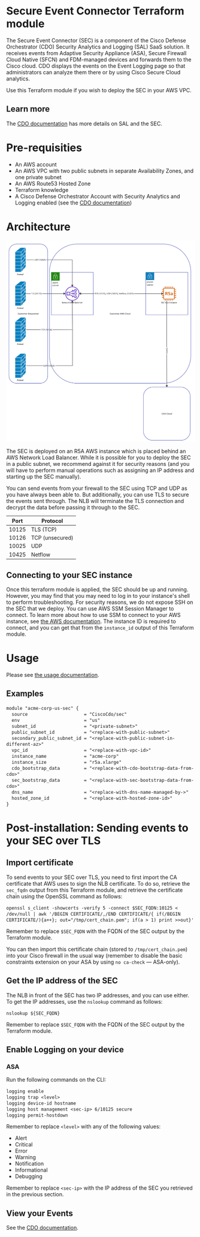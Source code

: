 # Secure Event Connector Terraform module

The Secure Event Connector (SEC) is a component of the Cisco Defense Orchestrator (CDO) Security Analytics and Logging (SAL) SaaS solution. It receives events from Adaptive Security Appliance (ASA), Secure Firewall Cloud Native (SFCN) and FDM-managed devices and forwards them to the Cisco cloud. CDO displays the events on the Event Logging page so that administrators can analyze them there or by using Cisco Secure Cloud analytics.

Use this Terraform module if you wish to deploy the SEC in your AWS VPC.

## Learn more

The [CDO documentation](https://docs.defenseorchestrator.com/#!c-secure-event-connectors.html) has more details on SAL and the SEC.

# Pre-requisities
- An AWS account
- An AWS VPC with two public subnets in separate Availability Zones, and one private subnet
- An AWS Route53 Hosted Zone
- Terraform knowledge
- A Cisco Defense Orchestrator Account with Security Analytics and Logging enabled (see the [CDO documentation](https://docs.defenseorchestrator.com/#!g-cisco-security-analytics-and-logging.html))

# Architecture

![archiecture](architecture.jpg "Architecture")

The SEC is deployed on an R5A AWS instance which is placed behind an AWS Network Load Balancer. While it is possible for you to deploy the SEC in a public subnet, we recommend against it for security reasons (and you will have to perform manual operations such as assigning an IP address and starting up the SEC manually).

You can send events from your firewall to the SEC using TCP and UDP as you have always been able to. But additionally, you can use TLS to secure the events sent through. The NLB will terminate the TLS connection and decrypt the data before passing it through to the SEC.

| Port  | Protocol        |
| ----- | --------------- |
| 10125 | TLS (TCP)       |
| 10126 | TCP (unsecured) |
| 10025 | UDP             |
| 10425 | Netflow         |

## Connecting to your SEC instance

Once this terraform module is applied, the SEC should be up and running. However, you may find that you may need to log in to your instance's shell to perform troubleshooting. For security reasons, we do not expose SSH on the SEC that we deploy. You can use AWS SSM Session Manager to connect. To learn more about how to use SSM to connect to your AWS instance, see [the AWS documentation](https://docs.aws.amazon.com/systems-manager/latest/userguide/session-manager-working-with.html). The instance ID is required to connect, and you can get that from the `instance_id` output of this Terraform module.

# Usage

Please see [the usage documentation](USAGE.md).

## Examples

```
module "acme-corp-us-sec" {
  source                     = "CiscoCdo/sec"
  env                        = "us"
  subnet_id                  = "<private-subnet>"
  public_subnet_id           = "<replace-with-public-subnet>"
  secondary_public_subnet_id = "<replace-with-public-subnet-in-different-az>"
  vpc_id                     = "<replace-with-vpc-id>"
  instance_name              = "acme-corp"
  instance_size              = "r5a.xlarge"
  cdo_bootstrap_data         = "<replace-with-cdo-bootstrap-data-from-cdo>"
  sec_bootstrap_data         = "<replace-with-sec-bootstrap-data-from-cdo>"
  dns_name                   = "<replace-with-dns-name-managed-by->"
  hosted_zone_id             = "<replace-with-hosted-zone-id>"
}
```

# Post-installation: Sending events to your SEC over TLS

## Import certificate

To send events to your SEC over TLS, you need to first import the CA certificate that AWS uses to sign the NLB certificate. To do so, retrieve the `sec_fqdn` output from this Terraform module, and retrieve the certificate chain using the OpenSSL command as follows:
```
openssl s_client -showcerts -verify 5 -connect $SEC_FQDN:10125 < /dev/null | awk '/BEGIN CERTIFICATE/,/END CERTIFICATE/{ if(/BEGIN CERTIFICATE/){a++}; out="/tmp/cert_chain.pem"; if(a > 1) print >>out}'
```

Remember to replace `$SEC_FQDN` with the FQDN of the SEC output by the Terraform module.

You can then import this certificate chain (stored to `/tmp/cert_chain.pem`) into your Cisco firewall in the usual way (remember to disable the basic constraints extension on your ASA by using `no ca-check` — ASA-only).

## Get the IP address of the SEC

The NLB in front of the SEC has two IP addresses, and you can use either. To get the IP addresses, use the `nslookup` command as follows:
```
nslookup ${SEC_FQDN}
```

Remember to replace `$SEC_FQDN` with the FQDN of the SEC output by the Terraform module.

## Enable Logging on your device

### ASA

Run the following commands on the CLI:
```
logging enable
logging trap <level>
logging device-id hostname
logging host management <sec-ip> 6/10125 secure
logging permit-hostdown
```

Remember to replace `<level>` with any of the following values:
- Alert
- Critical
- Error
- Warning
- Notification
- Informational
- Debugging

Remember to replace `<sec-ip>` with the IP address of the SEC you retrieved in the previous section.

## View your Events

See the [CDO documentation](https://docs.defenseorchestrator.com/#!c_monitoring-stealthwatch-cloud-alerts-generated-from-firewall-events.html).